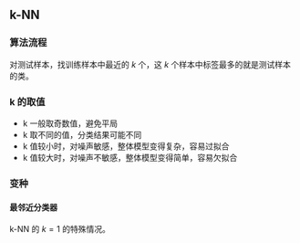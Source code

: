 ## k-NN

### 算法流程

对测试样本，找训练样本中最近的 $k$ 个，这 $k$ 个样本中标签最多的就是测试样本的类。

### k 的取值
- k 一般取奇数值，避免平局
- k 取不同的值，分类结果可能不同
- k 值较小时，对噪声敏感，整体模型变得复杂，容易过拟合
- k 值较大时，对噪声不敏感，整体模型变得简单，容易欠拟合

### 变种

#### 最邻近分类器

k-NN 的 $k=1$ 的特殊情况。